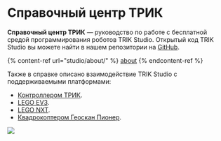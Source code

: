 # Справочный центр ТРИК

**Справочный центр ТРИК** — руководство по работе с бесплатной средой программирования роботов TRIK Studio. Открытый код TRIK Studio вы можете найти в нашем репозитории на [GitHub](https://github.com/trikset/trik-studio).

{% content-ref url="studio/about/" %}
[about](studio/about/)
{% endcontent-ref %}



Также в справке описано взаимодействие TRIK Studio с поддерживаемыми платформами:

* [Контроллером ТРИК](trik/about/).
* [LEGO EV3](ev3/about.md).
* [LEGO NXT](nxt/about.md).
* [Квадрокоптером Геоскан Пионер](pioneer/about.md).

![](.gitbook/assets/trik\_studio\_logo\_&\_text\_right.png)
